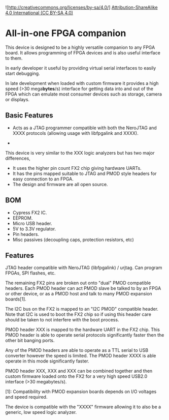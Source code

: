 
![http://creativecommons.org/licenses/by-sa/4.0/]
[Attribution-ShareAlike 4.0 International (CC BY-SA 4.0)](http://creativecommons.org/licenses/by-sa/4.0/deed.en_US)


# All-in-one FPGA companion

This device is designed to be a highly versatile companion to any FPGA board.
It allows programming of FPGA devices and is also useful interface to them.

In early developer it useful by providing virtual serial interfaces to easily
start debugging.

In late development when loaded with custom firmware it provides a high speed
(>30 mega**bytes**/s) interface for getting data into and out of the FPGA which
can emulate most consumer devices such as storage, camera or displays.




## Basic Features

 * Acts as a JTAG programmer compatible with both the NeroJTAG and XXXX
   protocols (allowing usage with libfpgalink and XXXX).

 * 



This device is very similar to the XXX logic analyzers but has two major
differences,

 * It uses the higher pin count FX2 chip giving hardware UARTs.
 * It has the pins mapped suitable to JTAG and PMOD style headers for easy
   connection to an FPGA.
 * The design and firmware are all open source.

## BOM

 * Cypress FX2 IC.
 * EEPROM.
 * Micro USB header.
 * 5V to 3.3V regulator.
 * Pin headers.
 * Misc passives (decoupling caps, protection resistors, etc)

## Features

JTAG header compatible with NeroJTAG (libfpgalink) / urjtag. Can program FPGAs,
SPI flashes, etc.

The remaining FX2 pins are broken out onto "dual" PMOD compatible headers.
Each PMOD header can act PMOD slave be talked to by an FPGA or other device,
or as a PMOD host and talk to many PMOD expansion boards[1]. 

The I2C bus on the FX2 is mapped to an "I2C PMOD" compatible header. Note
that I2C is used to boot the FX2 chip so if using this header care should
be taken to not interfere with the boot process.

PMOD header XXX is mapped to the hardware UART in the FX2 chip. This PMOD
header is able to operate serial protocols significantly faster then the other
bit banging ports.

Any of the PMOD headers are able to operate as a TTL serial to USB converter
however the speed is limited. The PMOD header XXXX is able operate in this mode
significantly faster.

PMOD header XXX, XXX and XXX can be combined together and then custom firmware
loaded onto the FX2 for a very high speed USB2.0 interface (>30 megabytes/s).



 [1]: Compatibility with PMOD expansion boards depends on I/O voltages and
      speed required. 

The device is compatible with the "XXXX" firmware allowing it to also be a
generic, low speed logic analyzer.

